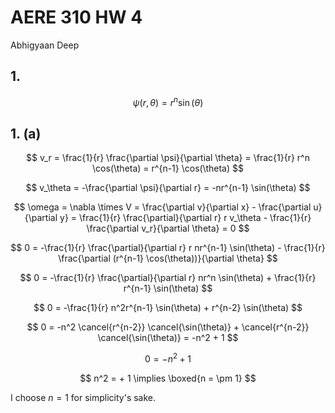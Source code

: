 # AERE 310 HW 4

Abhigyaan Deep

## 1.

$$
\psi(r, \theta) = r^n \sin(\theta)
$$

## 1. (a)

$$
v_r = \frac{1}{r} \frac{\partial \psi}{\partial \theta} = \frac{1}{r} r^n \cos(\theta) = r^{n-1} \cos(\theta)
$$

$$
v_\theta = -\frac{\partial \psi}{\partial r} = -nr^{n-1} \sin(\theta)
$$

$$
\omega = \nabla \times V = \frac{\partial v}{\partial x} - \frac{\partial u}{\partial y} = \frac{1}{r} \frac{\partial}{\partial r} r v_\theta - \frac{1}{r} \frac{\partial v_r}{\partial \theta} = 0
$$

$$
0 = -\frac{1}{r} \frac{\partial}{\partial r} r nr^{n-1} \sin(\theta) - \frac{1}{r} \frac{\partial (r^{n-1} \cos(\theta))}{\partial \theta}
$$

$$
0 = -\frac{1}{r} \frac{\partial}{\partial r} nr^n \sin(\theta) + \frac{1}{r} r^{n-1} \sin(\theta)
$$

$$
0 = -\frac{1}{r} n^2r^{n-1} \sin(\theta) + r^{n-2} \sin(\theta)
$$

$$
0 = -n^2 \cancel{r^{n-2}} \cancel{\sin(\theta)} + \cancel{r^{n-2}} \cancel{\sin(\theta)} = -n^2 + 1
$$

$$
0 = -n^2 + 1
$$

$$
n^2 = + 1 \implies \boxed{n = \pm 1}
$$

I choose $n = 1$ for simplicity's sake.
